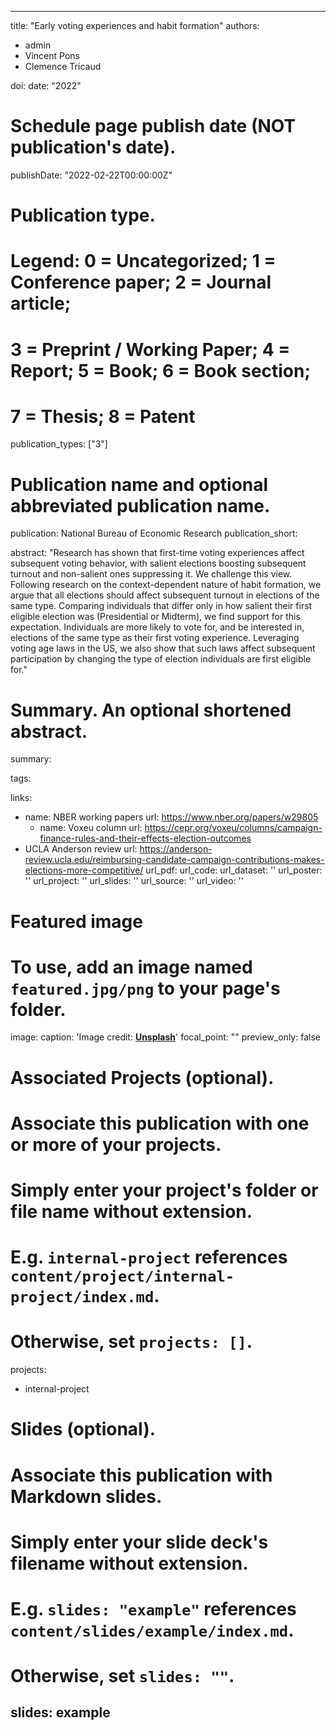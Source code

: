 
---
title: "Early voting experiences and habit formation"
authors:
- admin
- Vincent Pons
- Clemence Tricaud

doi:
date: "2022"
 
# Schedule page publish date (NOT publication's date).
publishDate: "2022-02-22T00:00:00Z"

# Publication type.
# Legend: 0 = Uncategorized; 1 = Conference paper; 2 = Journal article;
# 3 = Preprint / Working Paper; 4 = Report; 5 = Book; 6 = Book section;
# 7 = Thesis; 8 = Patent
publication_types: ["3"]

# Publication name and optional abbreviated publication name.
publication: National Bureau of Economic Research
publication_short: 

abstract: "Research has shown that first-time voting experiences affect subsequent voting behavior, with salient elections boosting subsequent turnout and non-salient ones suppressing it. We challenge this view. Following research on the context-dependent nature of habit formation, we argue that all elections should affect subsequent turnout in elections of the same type. Comparing individuals that differ only in how salient their first eligible election was (Presidential or Midterm), we find support for this expectation. Individuals are more likely to vote for, and be interested in, elections of the same type as their first voting experience. Leveraging voting age laws in the US, we also show that such laws affect subsequent participation by changing the type of election individuals are first eligible for."

# Summary. An optional shortened abstract.
summary: 

tags:

links:
- name: NBER working papers
  url: https://www.nber.org/papers/w29805
  - name: Voxeu column
  url: https://cepr.org/voxeu/columns/campaign-finance-rules-and-their-effects-election-outcomes
- UCLA Anderson review
  url: https://anderson-review.ucla.edu/reimbursing-candidate-campaign-contributions-makes-elections-more-competitive/
url_pdf: 
url_code: 
url_dataset: ''
url_poster: ''
url_project: ''
url_slides: ''
url_source: ''
url_video: ''

# Featured image
# To use, add an image named `featured.jpg/png` to your page's folder. 
image:
  caption: 'Image credit: [**Unsplash**](https://unsplash.com/photos/pLCdAaMFLTE)'
  focal_point: ""
  preview_only: false

# Associated Projects (optional).
#   Associate this publication with one or more of your projects.
#   Simply enter your project's folder or file name without extension.
#   E.g. `internal-project` references `content/project/internal-project/index.md`.
#   Otherwise, set `projects: []`.
projects:
- internal-project

# Slides (optional).
#   Associate this publication with Markdown slides.
#   Simply enter your slide deck's filename without extension.
#   E.g. `slides: "example"` references `content/slides/example/index.md`.
#   Otherwise, set `slides: ""`.
slides: example
---
